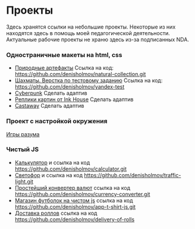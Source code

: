 # Проекты

Здесь хранятся ссылки на небольшие проекты. Некоторые из них находятся здесь в помощь моей педагогической деятельности. Актуальные рабочие проекты не храню здесь из-за подписанных NDA. 

### Одностраничные макеты на html, css

- [Природные артефакты](https://denisholmov.github.io/natural-collection/) Ссылка на код: https://github.com/denisholmov/natural-collection.git
- [Шахматы. Верстка по тестовому заданию](https://denisholmov.github.io/yandex-test/) Ссылка на код: https://github.com/denisholmov/yandex-test
- [Cyberpunk](https://denisholmov.github.io/landing-cyberpunk/) Сделать адаптив
- [Реплики картин от Ink House](https://denisholmov.github.io/ink-house/) Сделать адаптив
- [Castaway](https://denisholmov.github.io/castaway/) Сделать адаптив

### Проект с настройкой окружения
[Игры разума](https://github.com/denisholmov/frontend-project-44)

### Чистый JS
+ [Калькулятор](https://denisholmov.github.io/calculator/) и ссылка на код https://github.com/denisholmov/calculator.git
+ [Светофор](https://denisholmov.github.io/traffic-light/) и ссылка на код https://github.com/denisholmov/traffic-light.git
+ [Простейший конвертер валют](https://denisholmov.github.io/currency-converter/) ссылка на код https://github.com/denisholmov/currency-converter.git
+ [Магазин футболок на чистом js](https://denisholmov.github.io/app-t-shirt-js/) ссылка на код https://github.com/denisholmov/app-t-shirt-js.git
+ [Доставка роллов](https://denisholmov.github.io/delivery-of-rolls/) ссылка на код https://github.com/denisholmov/delivery-of-rolls
